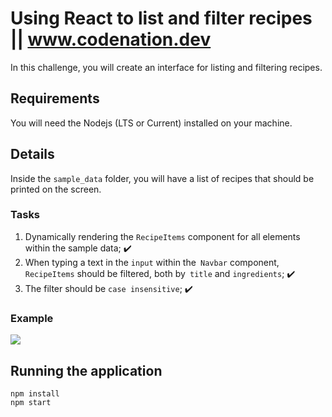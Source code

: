 # Using React to list and filter recipes || www.codenation.dev
In this challenge, you will create an interface for listing and filtering recipes.

## Requirements
You will need the Nodejs (LTS or Current) installed on your machine.

## Details
Inside the `sample_data` folder, you will have a list of recipes that should be printed on the screen.

### Tasks
1. Dynamically rendering the `RecipeItems` component for all elements within the sample data; :heavy_check_mark:
2. When typing a text in the `input` within the` Navbar` component, `RecipeItems` should be filtered, both by` title` and `ingredients`; :heavy_check_mark:
3. The filter should be `case insensitive`; :heavy_check_mark:

### Example
![](https://s3-us-west-1.amazonaws.com/codenation-challenges/react-0/BouncyAfraidDikkops-size_restricted.gif)


## Running the application
```
npm install
npm start
```
